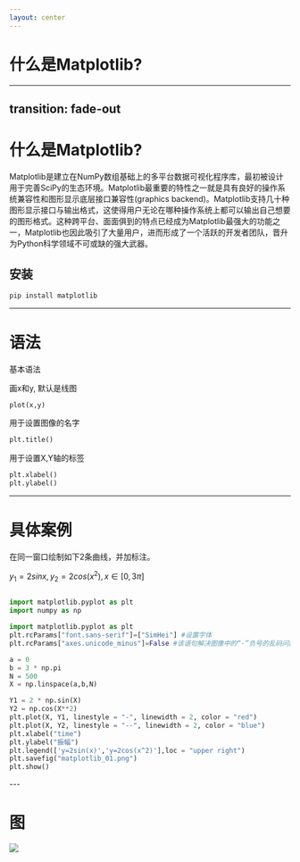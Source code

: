 ```yaml
---
layout: center
---
```


# 什么是Matplotlib?

---
transition: fade-out
---

# 什么是Matplotlib?

Matplotlib是建立在NumPy数组基础上的多平台数据可视化程序库，最初被设计用于完善SciPy的生态环境。Matplotlib最重要的特性之一就是具有良好的操作系统兼容性和图形显示底层接口兼容性(graphics backend)。Matplotlib支持几十种图形显示接口与输出格式，这使得用户无论在哪种操作系统上都可以输出自己想要的图形格式。这种跨平台、面面俱到的特点已经成为Matplotlib最强大的功能之一，Matplotlib也因此吸引了大量用户，进而形成了一个活跃的开发者团队，晋升为Python科学领域不可或缺的强大武器。

## 安装

```bash
pip install matplotlib
```

---

# 语法

基本语法

画x和y, 默认是线图

```py
plot(x,y)
```

用于设置图像的名字

```python
plt.title()
```

用于设置X,Y轴的标签

```python
plt.xlabel()
plt.ylabel()
```

---

# 具体案例

在同一窗口绘制如下2条曲线，并加标注。

$y_1 = 2sinx,y_2 = 2cos(x^2),x \in [0,3\pi]$


<div class="overflow-auto h-xs">

```py

import matplotlib.pyplot as plt
import numpy as np

import matplotlib.pyplot as plt
plt.rcParams["font.sans-serif"]=["SimHei"] #设置字体
plt.rcParams["axes.unicode_minus"]=False #该语句解决图像中的“-”负号的乱码问题

a = 0
b = 3 * np.pi
N = 500
X = np.linspace(a,b,N)

Y1 = 2 * np.sin(X)
Y2 = np.cos(X**2)
plt.plot(X, Y1, linestyle = "-", linewidth = 2, color = "red")
plt.plot(X, Y2, linestyle = "--", linewidth = 2, color = "blue")
plt.xlabel("time")
plt.ylabel("振幅")
plt.legend(['y=2sin(x)','y=2cos(x^2)'],loc = "upper right")
plt.savefig("matplotlib_01.png")
plt.show()

```

</div>
---

# 图

<img src = "matplotlib_01.png" class = "h-90 mx-auto">
